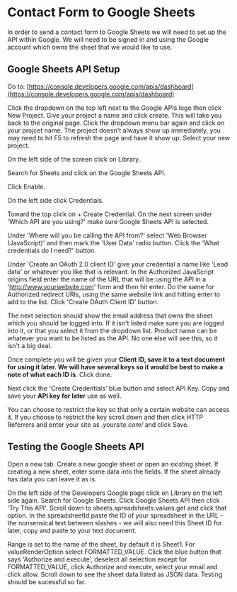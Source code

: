 # Contact Form to Google Sheets

In order to send a contact form to Google Sheets we will need to set up the API within Google. We will need to be signed in and using the Google account which owns the sheet that we would like to use.

## Google Sheets API Setup

Go to:
[https://console.developers.google.com/apis/dashboard](https://console.developers.google.com/apis/dashboard)

Click the dropdown on the top left next to the Google APIs logo then click New Project.
Give your project a name and click create.
This will take you  back to the original page. Click the dropdown menu bar again and click on your projcet name. The project doesn't always show up immediately, you may need to hit F5 to refresh the page and have it show up. Select your new project.

On the left side of the screen click on Library.

Search for Sheets and click on the Google Sheets API.

Click Enable.

On the left side click Credentials.

Toward the top click on + Create Credential. On the next screen under 'Which API are you using?' make sure Google Sheets API is selected.

Under 'Where will you be calling the API from?' select 'Web Browser (JavaScript)' and then mark the 'User Data' radio button. Click the 'What credentials do I need?' button.

Under 'Create an OAuth 2.0 client ID' give your credential a name like 'Lead data' or whatever you like that is relevant. In the Authorized JavaScript origins field enter the name of the URL that will be using the API in a 'http://www.yourwebsite.com' form and then hit enter. Do the same for Authorized redirect URIs, using the same website link and hitting enter to add to the list. Click 'Create OAuth Client ID' button.

The next selection should show the email address that owns the sheet which you should be logged into. If it isn't listed make sure you are logged into it, or that you select it from the dropdown list. Product name can be whatever you want to be listed as the API. No one else will see this, so it isn't a big deal.

Once complete you will be given your **Client ID, save it to a text document for using it later. We will have several keys so it would be best to make a note of what each ID is**. Click done.

Next click the 'Create Credentials' blue button and select API Key. Copy and save your **API key for later** use as well.

You can choose to restrict the key so that only a certain website can access it. If you choose to restrict the key scroll down and then click HTTP Referrers and enter your site as *.yoursite.com/* and click Save.

## Testing the Google Sheets API

Open a new tab. Create a new google sheet or open an existing sheet. If creating a new sheet, enter some data into the fields. If the sheet already has data you can leave it as is.

On the left side of the Developers Google page click on Library on the left side again. Search for Google Sheets. Click Google Sheets API then click 'Try This API'. Scroll down to sheets.spreadsheets.values.get and click that option. In the spreadsheetId paste the ID of your spreadsheet in the URL - the nonsensical text between slashes - we will also need this Sheet ID for later, copy and paste to your text document.

Range is set to the name of the sheet, by default it is Sheet1. For valueRenderOption select FORMATTED_VALUE. Click the blue button that says 'Authorize and execute', deselect all selection except for FORMATTED_VALUE, click Authorize and execute, select your email and click allow. Scroll down to see the sheet data listed as JSON data. Testing should be sucessful so far.


